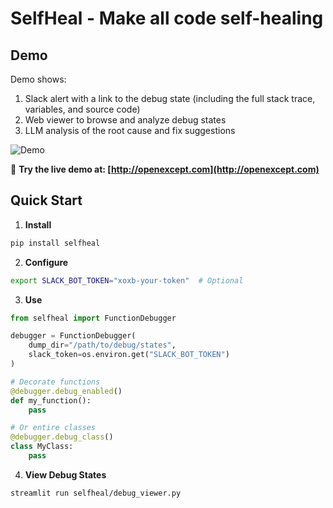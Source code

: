 # SelfHeal - Make all code self-healing
## Demo

Demo shows:
1. Slack alert with a link to the debug state (including the full stack trace, variables, and source code)
2. Web viewer to browse and analyze debug states
3. LLM analysis of the root cause and fix suggestions

![Demo](https://raw.githubusercontent.com/OpenExcept/SelfHeal/main/assets/demo.gif)

🔗 **Try the live demo at: [http://openexcept.com](http://openexcept.com)**

## Quick Start

1. **Install**
```bash
pip install selfheal
```

2. **Configure**
```bash
export SLACK_BOT_TOKEN="xoxb-your-token"  # Optional
```

3. **Use**
```python
from selfheal import FunctionDebugger

debugger = FunctionDebugger(
    dump_dir="/path/to/debug/states",
    slack_token=os.environ.get("SLACK_BOT_TOKEN")
)

# Decorate functions
@debugger.debug_enabled()
def my_function():
    pass

# Or entire classes
@debugger.debug_class()
class MyClass:
    pass
```

4. **View Debug States**
```bash
streamlit run selfheal/debug_viewer.py
```
